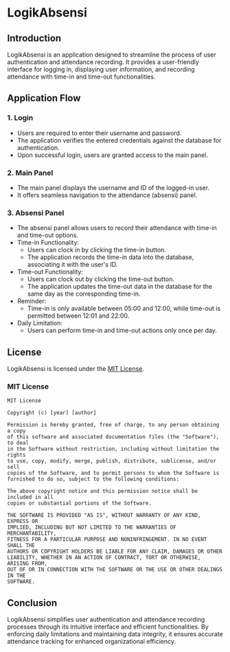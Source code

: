 # LogikAbsensi

## Introduction
LogikAbsensi is an application designed to streamline the process of user authentication and attendance recording. It provides a user-friendly interface for logging in, displaying user information, and recording attendance with time-in and time-out functionalities.

## Application Flow

### 1. Login
- Users are required to enter their username and password.
- The application verifies the entered credentials against the database for authentication.
- Upon successful login, users are granted access to the main panel.

### 2. Main Panel
- The main panel displays the username and ID of the logged-in user.
- It offers seamless navigation to the attendance (absensi) panel.

### 3. Absensi Panel
- The absensi panel allows users to record their attendance with time-in and time-out options.
- Time-in Functionality:
  - Users can clock in by clicking the time-in button.
  - The application records the time-in data into the database, associating it with the user's ID.
- Time-out Functionality:
  - Users can clock out by clicking the time-out button.
  - The application updates the time-out data in the database for the same day as the corresponding time-in.
- Reminder:
  - Time-in is only available between 05:00 and 12:00, while time-out is permitted between 12:01 and 22:00.
- Daily Limitation:
  - Users can perform time-in and time-out actions only once per day.

## License
LogikAbsensi is licensed under the [MIT License](https://opensource.org/licenses/MIT).

### MIT License
```
MIT License

Copyright (c) [year] [author]

Permission is hereby granted, free of charge, to any person obtaining a copy
of this software and associated documentation files (the "Software"), to deal
in the Software without restriction, including without limitation the rights
to use, copy, modify, merge, publish, distribute, sublicense, and/or sell
copies of the Software, and to permit persons to whom the Software is
furnished to do so, subject to the following conditions:

The above copyright notice and this permission notice shall be included in all
copies or substantial portions of the Software.

THE SOFTWARE IS PROVIDED "AS IS", WITHOUT WARRANTY OF ANY KIND, EXPRESS OR
IMPLIED, INCLUDING BUT NOT LIMITED TO THE WARRANTIES OF MERCHANTABILITY,
FITNESS FOR A PARTICULAR PURPOSE AND NONINFRINGEMENT. IN NO EVENT SHALL THE
AUTHORS OR COPYRIGHT HOLDERS BE LIABLE FOR ANY CLAIM, DAMAGES OR OTHER
LIABILITY, WHETHER IN AN ACTION OF CONTRACT, TORT OR OTHERWISE, ARISING FROM,
OUT OF OR IN CONNECTION WITH THE SOFTWARE OR THE USE OR OTHER DEALINGS IN THE
SOFTWARE.
```

## Conclusion
LogikAbsensi simplifies user authentication and attendance recording processes through its intuitive interface and efficient functionalities. By enforcing daily limitations and maintaining data integrity, it ensures accurate attendance tracking for enhanced organizational efficiency.
